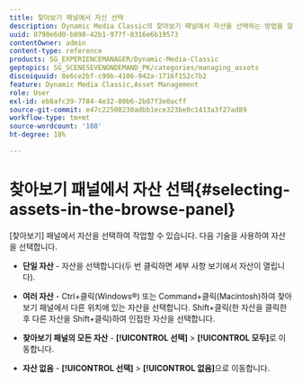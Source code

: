 ```yaml
---
title: 찾아보기 패널에서 자산 선택
description: Dynamic Media Classic의 찾아보기 패널에서 자산을 선택하는 방법을 알아봅니다.
uuid: 0790e6d0-b898-42b1-977f-8316e6b19573
contentOwner: admin
content-type: reference
products: SG_EXPERIENCEMANAGER/Dynamic-Media-Classic
geptopics: SG_SCENESEVENONDEMAND_PK/categories/managing_assets
discoiquuid: 8e6ce2bf-c99b-4106-942a-1716f152c7b2
feature: Dynamic Media Classic,Asset Management
role: User
exl-id: eb8afc39-7784-4e32-80b6-2b87f3e0acff
source-git-commit: e47c22508230adbb1ece323be0c1413a3f27ad89
workflow-type: tm+mt
source-wordcount: '108'
ht-degree: 18%

---
```


# 찾아보기 패널에서 자산 선택{#selecting-assets-in-the-browse-panel}

[찾아보기] 패널에서 자산을 선택하여 작업할 수 있습니다. 다음 기술을 사용하여 자산을 선택합니다.

* **단일 자산**  - 자산을 선택합니다(두 번 클릭하면 세부 사항 보기에서 자산이 열립니다).

* **여러 자산**  - Ctrl+클릭(Windows®) 또는 Command+클릭(Macintosh)하여 찾아보기 패널에서 다른 위치에 있는 자산을 선택합니다. Shift+클릭(한 자산을 클릭한 후 다른 자산을 Shift+클릭)하여 인접한 자산을 선택합니다.

* **찾아보기 패널의 모든 자산**  -  **[!UICONTROL 선택]**  >  **[!UICONTROL 모두]**&#x200B;로 이동합니다.

* **자산 없음**  -  **[!UICONTROL 선택]**  >  **[!UICONTROL 없음]**&#x200B;으로 이동합니다.
